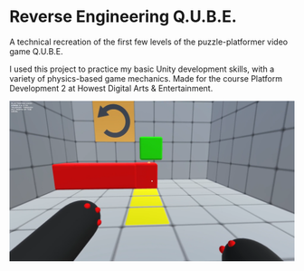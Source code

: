 # Reverse Engineering Q.U.B.E.

A technical recreation of the first few levels of the puzzle-platformer video game Q.U.B.E.

I used this project to practice my basic Unity development skills, with a variety of physics-based game mechanics. Made for the course Platform Development 2 at Howest Digital Arts & Entertainment.

![Cover Image](Qube_Screenshot.png)
